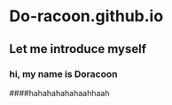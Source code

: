 # Do-racoon.github.io

## Let me introduce myself

### hi, my name is Doracoon


####hahahahahahaahhaah
